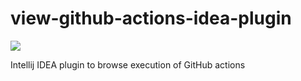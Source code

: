 # view-github-actions-idea-plugin

![](https://github.com/otanikotani/view-github-actions-idea-plugin/workflows/Check/badge.svg)

Intellij IDEA plugin to browse execution of GitHub actions
